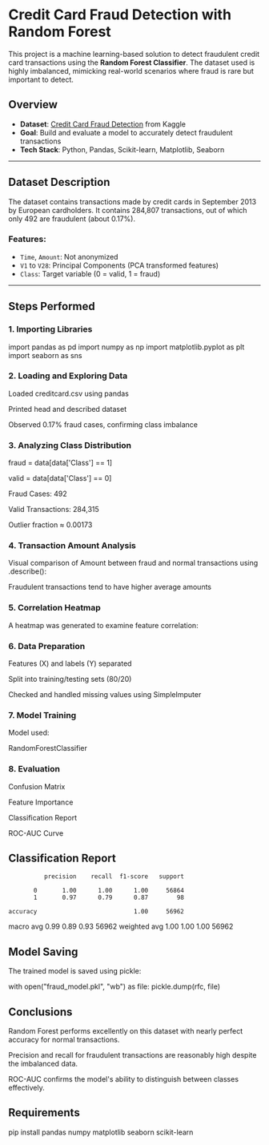 
# Credit Card Fraud Detection with Random Forest

This project is a machine learning-based solution to detect fraudulent credit card transactions using the **Random Forest Classifier**. The dataset used is highly imbalanced, mimicking real-world scenarios where fraud is rare but important to detect.

##  Overview

- **Dataset**: [Credit Card Fraud Detection](https://www.kaggle.com/mlg-ulb/creditcardfraud) from Kaggle
- **Goal**: Build and evaluate a model to accurately detect fraudulent transactions
- **Tech Stack**: Python, Pandas, Scikit-learn, Matplotlib, Seaborn

---

##  Dataset Description

The dataset contains transactions made by credit cards in September 2013 by European cardholders. It contains 284,807 transactions, out of which only 492 are fraudulent (about 0.17%).

### Features:

- `Time`, `Amount`: Not anonymized
- `V1` to `V28`: Principal Components (PCA transformed features)
- `Class`: Target variable (0 = valid, 1 = fraud)

---

##  Steps Performed

### 1. **Importing Libraries**


import pandas as pd
import numpy as np
import matplotlib.pyplot as plt
import seaborn as sns

### 2. Loading and Exploring Data
Loaded creditcard.csv using pandas

Printed head and described dataset

Observed 0.17% fraud cases, confirming class imbalance

### 3. Analyzing Class Distribution

fraud = data[data['Class'] == 1]


valid = data[data['Class'] == 0]

Fraud Cases: 492

Valid Transactions: 284,315

Outlier fraction ≈ 0.00173

### 4. Transaction Amount Analysis
Visual comparison of Amount between fraud and normal transactions using .describe():

Fraudulent transactions tend to have higher average amounts

### 5. Correlation Heatmap
A heatmap was generated to examine feature correlation:

### 6. Data Preparation
Features (X) and labels (Y) separated

Split into training/testing sets (80/20)

Checked and handled missing values using SimpleImputer

### 7. Model Training
Model used:

 RandomForestClassifier

### 8. Evaluation
Confusion Matrix

Feature Importance

Classification Report

ROC-AUC Curve

##  Classification Report

              precision    recall  f1-score   support

           0       1.00      1.00      1.00     56864
           1       0.97      0.79      0.87        98

    accuracy                           1.00     56962
   macro avg       0.99      0.89      0.93     56962
weighted avg       1.00      1.00      1.00     56962


## Model Saving
The trained model is saved using pickle:

with open("fraud_model.pkl", "wb") as file:
    pickle.dump(rfc, file)
## Conclusions
Random Forest performs excellently on this dataset with nearly perfect accuracy for normal transactions.

Precision and recall for fraudulent transactions are reasonably high despite the imbalanced data.

ROC-AUC confirms the model's ability to distinguish between classes effectively.

## Requirements

pip install pandas numpy matplotlib seaborn scikit-learn

